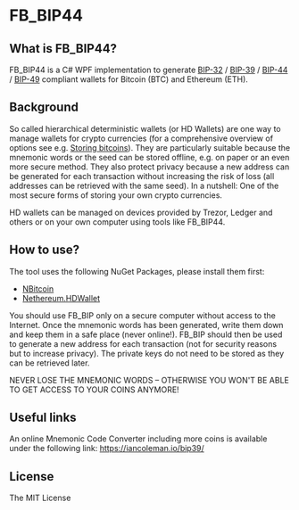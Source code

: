 ﻿# FB_BIP44

## What is FB_BIP44?
FB_BIP44 is a C# WPF implementation to generate [BIP-32](https://github.com/bitcoin/bips/blob/master/bip-0032.mediawiki) / [BIP-39](https://github.com/bitcoin/bips/blob/master/bip-0039.mediawiki) / [BIP-44](https://github.com/bitcoin/bips/blob/master/bip-0044.mediawiki) / [BIP-49](https://github.com/bitcoin/bips/blob/master/bip-0049.mediawiki) compliant wallets for Bitcoin (BTC) and Ethereum (ETH).

## Background
So called hierarchical deterministic wallets (or HD Wallets) are one way to manage wallets for crypto currencies (for a comprehensive overview of options see e.g. [Storing bitcoins](https://en.bitcoin.it/wiki/Storing_bitcoins)). They are particularly suitable because the mnemonic words or the seed can be stored offline, e.g. on paper or an even more secure method. They also protect privacy because a new address can be generated for each transaction without increasing the risk of loss (all addresses can be retrieved with the same seed). In a nutshell: One of the most secure forms of storing your own crypto currencies.

HD wallets can be managed on devices provided by Trezor, Ledger and others or on your own computer using tools like FB_BIP44.

## How to use?
The tool uses the following NuGet Packages, please install them first:
- [NBitcoin](https://github.com/MetacoSA/NBitcoin)
- [Nethereum.HDWallet](https://github.com/Nethereum/Nethereum)

You should use FB_BIP only on a secure computer without access to the Internet. Once the mnemonic words has been generated, write them down and keep them in a safe place (never online!). FB_BIP should then be used to generate a new address for each transaction (not for security reasons but to increase privacy). The private keys do not need to be stored as they can be retrieved later.

NEVER LOSE THE MNEMONIC WORDS – OTHERWISE YOU WON'T BE ABLE TO GET ACCESS TO YOUR COINS ANYMORE!

## Useful links
An online Mnemonic Code Converter including more coins is available under the following link: https://iancoleman.io/bip39/

## License
The MIT License
